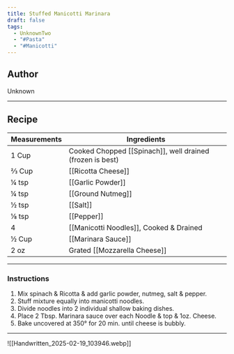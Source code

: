 ```yaml
---
title: Stuffed Manicotti Marinara
draft: false
tags:
  - UnknownTwo
  - "#Pasta"
  - "#Manicotti"
---
```

## Author
Unknown
___
## Recipe

| Measurements | Ingredients                                               |
| :----------- | --------------------------------------------------------- |
| 1 Cup        | Cooked Chopped [[Spinach]], well drained (frozen is best) |
| ⅔ Cup        | [[Ricotta Cheese]]                                        |
| ¼ tsp        | [[Garlic Powder]]                                         |
| ¼ tsp        | [[Ground Nutmeg]]                                         |
| ½ tsp        | [[Salt]]                                                  |
| ⅛ tsp        | [[Pepper]]                                                |
| 4            | [[Manicotti Noodles]], Cooked & Drained                   |
| ½ Cup        | [[Marinara Sauce]]                                        |
| 2 oz         | Grated [[Mozzarella Cheese]]                              |
___
### Instructions
1.  Mix spinach & Ricotta & add garlic powder, nutmeg, salt & pepper.
2.  Stuff mixture equally into manicotti noodles.
3.  Divide noodles into 2 individual shallow baking dishes.
4. Place 2 Tbsp. Marinara sauce over each Noodle & top & 1oz. Cheese.
5. Bake uncovered at 350° for 20 min. until cheese is bubbly.
___
![[Handwritten_2025-02-19_103946.webp]]
